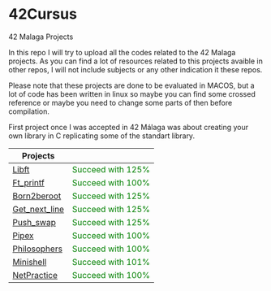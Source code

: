 # 42Cursus
42 Malaga Projects

In this repo I will try to upload all the codes related to the 42 Malaga projects.
As you can find a lot of resources related to this projects avaible in other repos, 
I will not include subjects or any other indication it these repos.

Please note that these projects are done to be evaluated in MACOS, but a lot of code 
has been written in linux so maybe you can find some crossed reference or maybe you 
need to change some parts of then before compilation. 

First project once I was accepted in 42 Málaga was about creating your own library
in C replicating some of the standart library.

| Projects  |           |  
| --------- | --------- |
| [Libft](https://github.com/AlfonsoFZ/Libft) | <font color="green">Succeed with 125% </font> |
| [Ft_printf](https://github.com/AlfonsoFZ/ft_printf) | <font color="green">Succeed with 100% </font> |
| [Born2beroot](https://github.com/AlfonsoFZ/Born2beroot) | <font color="green">Succeed with 125% </font> |
| [Get_next_line](https://github.com/AlfonsoFZ/get_next_line) | <font color="green">Succeed with 125% </font> |
| [Push_swap](https://github.com/AlfonsoFZ/push_swap) | <font color="green">Succeed with 125% </font> |
| [Pipex](https://github.com/AlfonsoFZ/pipex) | <font color="green">Succeed with 100% </font> |
| [Philosophers](https://github.com/AlfonsoFZ/Philosophers) | <font color="green">Succeed with 100% </font> |
| [Minishell](https://github.com/AlfonsoFZ/minishell) | <font color="green">Succeed with 101% </font> |
| [NetPractice](https://github.com/AlfonsoFZ/NetPractice) | <font color="green">Succeed with 100% </font> |
